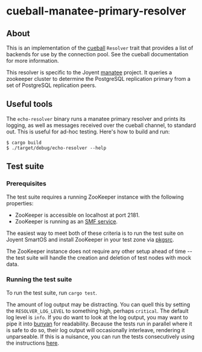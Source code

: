 # cueball-manatee-primary-resolver

## About

This is an implementation of the
[cueball](https://github.com/joyent/rust-cueball) `Resolver` trait that provides
a list of backends for use by the connection pool. See the cueball documentation
for more information.

This resolver is specific to the Joyent
[manatee](https://github.com/joyent/manatee) project. It queries a zookeeper
cluster to determine the PostgreSQL replication primary from a set of PostgreSQL
replication peers.

## Useful tools

The `echo-resolver` binary runs a manatee primary resolver and prints its
logging, as well as messages received over the cueball channel, to standard out.
This is useful for ad-hoc testing. Here's how to build and run:

```
$ cargo build
$ ./target/debug/echo-resolver --help
```

## Test suite

### Prerequisites

The test suite requires a running ZooKeeper instance with the following
properties:
* ZooKeeper is accessible on localhost at port 2181.
* ZooKeeper is running as an [SMF service](https://wiki.smartos.org/basic-smf-commands/).

The easiest way to meet both of these criteria is to run the test suite on
Joyent SmartOS and install ZooKeeper in your test zone via
[pkgsrc](https://pkgsrc.joyent.com/).

The ZooKeeper instance does not require any other setup ahead of time -- the
test suite will handle the creation and deletion of test nodes with mock data.

### Running the test suite

To run the test suite, run `cargo test`.

The amount of log output may be distracting. You can quell this by setting the
`RESOLVER_LOG_LEVEL` to something high, perhaps `critical`. The default log
level is `info`. If you do want to look at the log output, you may want to pipe
it into [bunyan](https://github.com/trentm/node-bunyan) for readability. Because
the tests run in parallel where it is safe to do so, their log output will
occasionally interleave, rendering it unparseable. If this is a nuisance, you
can run the tests consecutively using the instructions
[here](https://doc.rust-lang.org/book/ch11-02-running-tests.html).
